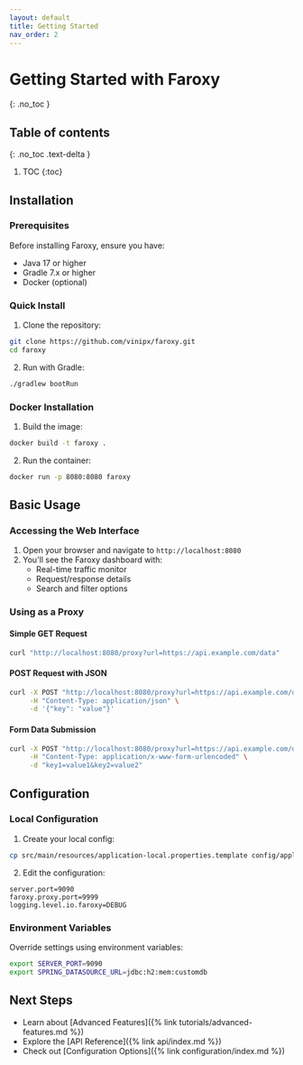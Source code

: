 ```yaml
---
layout: default
title: Getting Started
nav_order: 2
---
```


# Getting Started with Faroxy
{: .no_toc }

## Table of contents
{: .no_toc .text-delta }

1. TOC
{:toc}

## Installation

### Prerequisites

Before installing Faroxy, ensure you have:

- Java 17 or higher
- Gradle 7.x or higher
- Docker (optional)

### Quick Install

1. Clone the repository:
```bash
git clone https://github.com/vinipx/faroxy.git
cd faroxy
```

2. Run with Gradle:
```bash
./gradlew bootRun
```

### Docker Installation

1. Build the image:
```bash
docker build -t faroxy .
```

2. Run the container:
```bash
docker run -p 8080:8080 faroxy
```

## Basic Usage

### Accessing the Web Interface

1. Open your browser and navigate to `http://localhost:8080`
2. You'll see the Faroxy dashboard with:
   - Real-time traffic monitor
   - Request/response details
   - Search and filter options

### Using as a Proxy

#### Simple GET Request
```bash
curl "http://localhost:8080/proxy?url=https://api.example.com/data"
```

#### POST Request with JSON
```bash
curl -X POST "http://localhost:8080/proxy?url=https://api.example.com/data" \
     -H "Content-Type: application/json" \
     -d '{"key": "value"}'
```

#### Form Data Submission
```bash
curl -X POST "http://localhost:8080/proxy?url=https://api.example.com/data" \
     -H "Content-Type: application/x-www-form-urlencoded" \
     -d "key1=value1&key2=value2"
```

## Configuration

### Local Configuration

1. Create your local config:
```bash
cp src/main/resources/application-local.properties.template config/application-local.properties
```

2. Edit the configuration:
```properties
server.port=9090
faroxy.proxy.port=9999
logging.level.io.faroxy=DEBUG
```

### Environment Variables

Override settings using environment variables:
```bash
export SERVER_PORT=9090
export SPRING_DATASOURCE_URL=jdbc:h2:mem:customdb
```

## Next Steps

- Learn about [Advanced Features]({% link tutorials/advanced-features.md %})
- Explore the [API Reference]({% link api/index.md %})
- Check out [Configuration Options]({% link configuration/index.md %})
